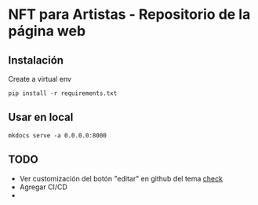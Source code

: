 # NFT para Artistas - Repositorio de la página web

## Instalación

Create a virtual env 
```
pip install -r requirements.txt
```

## Usar en local

```
mkdocs serve -a 0.0.0.0:8000
```

## TODO
- Ver customización del botón "editar" en github del tema [check](https://squidfunk.github.io/mkdocs-material/setup/adding-a-git-repository/)
- Agregar CI/CD
- 